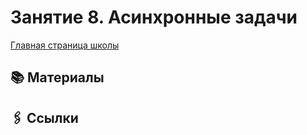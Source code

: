 # Занятие 8. Асинхронные задачи

[Главная страница школы](../../README.md)

## 📚 Материалы

## 🖇️ Ссылки
